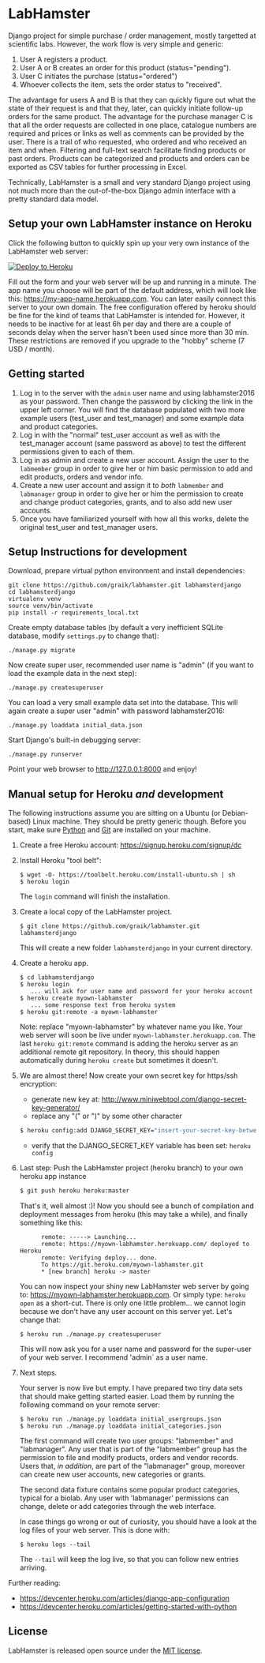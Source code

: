 # LabHamster 

Django project for simple purchase / order management, mostly targetted at
scientific labs. However, the work flow is very simple and generic:

   1. User A registers a product.
   2. User A or B creates an order for this product (status="pending").
   3. User C initiates the purchase (status="ordered")
   4. Whoever collects the item, sets the order status to "received".

The advantage for users A and B is that they can quickly figure out what the
state of their request is and that they, later, can quickly initiate
follow-up orders for the same product. The advantage for the purchase manager
C is that all the order requests are collected in one place, catalogue
numbers are required and prices or links as well as comments can be provided
by the user. There is a trail of who requested, who ordered and who received
an item and when. Filtering and full-text search facilitate finding products
or past orders. Products can be categorized and products and orders can be
exported as CSV tables for further processing in Excel.

Technically, LabHamster is a small and very standard Django project using not
much more than the out-of-the-box Django admin interface with a pretty
standard data model. 

## Setup your own LabHamster instance on Heroku

Click the following button to quickly spin up your very own instance of the LabHamster web server:

[![Deploy to Heroku](https://www.herokucdn.com/deploy/button.svg)](https://heroku.com/deploy)

Fill out the form and your web server will be up and running in a minute. The app name you choose will be part of the default address, which will look like this: https://my-app-name.herokuapp.com. You can later easily connect this server to your own domain. The free configuration offered by heroku should be fine for the kind of teams that LabHamster is intended for. However, it needs to be inactive for at least 6h per day and there are a couple of seconds delay when the server hasn't been used since more than 30 min. These restrictions are removed if you upgrade to the "hobby" scheme (7 USD / month).

## Getting started

1. Log in to the server with the `admin` user name and using labhamster2016 as your password. Then change the password by clicking the link in the upper left corner. You will find the database populated with two more example users (test_user and test_manager) and some example data and product categories. 
2. Log in with the "normal" test_user account as well as with the test_manager account (same password as above) to test the different permissions given to each of them.
3. Log in as admin and create a new user account. Assign the user to the  `labmember` group in order to give her or him basic permission to add and edit products, orders and vendor info.
4. Create a new user account and assign it to *both* `labmember` and `labmanager` group in order to give her or him the permission to create and change product categories, grants, and to also add new user accounts.
5. Once you have familiarized yourself with how all this works, delete the original test_user and test_manager users.

## Setup Instructions for development

Download, prepare virtual python environment and install dependencies:
```shell
git clone https://github.com/graik/labhamster.git labhamsterdjango
cd labhamsterdjango
virtualenv venv
source venv/bin/activate
pip install -r requirements_local.txt
```
    
Create empty database tables (by default a very inefficient SQLite database,
modify `settings.py` to change that):
```
./manage.py migrate
```

Now create super user, recommended user name is "admin" (if you want to load
the example data in the next step): 
```
./manage.py createsuperuser
```

You can load a very small example data set into the database. This will
again create a super user "admin" with password labhamster2016:
```
./manage.py loaddata initial_data.json
```

Start Django's built-in debugging server:
```
./manage.py runserver
```

Point your web browser to http://127.0.0.1:8000 and enjoy!

## Manual setup for Heroku *and* development

The following instructions assume you are sitting on a Ubuntu (or Debian-based) Linux machine. They should be pretty generic though. Before you start, make sure [Python](http://python.org) and [Git](http://git.org) are installed on your machine.

1. Create a free Heroku account: https://signup.heroku.com/signup/dc
2. Install Heroku "tool belt":

   ```shell
   $ wget -O- https://toolbelt.heroku.com/install-ubuntu.sh | sh
   $ heroku login
   ```
   The `login` command will finish the installation.
   
3. Create a local copy of the LabHamster project.
   
   ```shell
   $ git clone https://github.com/graik/labhamster.git labhamsterdjango
   ```
   This will create a new folder `labhamsterdjango` in your current directory.
   
4. Create a heroku app.
   
   ```
   $ cd labhamsterdjango
   $ heroku login
      ... will ask for user name and password for your heroku account
   $ heroku create myown-labhamster
      ... some response text from heroku system
   $ heroku git:remote -a myown-labhamster
   ```
   Note: replace "myown-labhamster" by whatever name you like. Your web server will soon be live under `myown-labhamster.herokuapp.com`. The last `heroku git:remote` command is adding the heroku server 
   as an additional remote git repository. In theory, this should happen automatically during `heroku create`
   but sometimes it doesn't.

5. We are almost there! Now create your own secret key for https/ssh encryption:
   
   - generate new key at: http://www.miniwebtool.com/django-secret-key-generator/
   - replace any "(" or ")" by some other character
   ```sh
   $ heroku config:add DJANGO_SECRET_KEY="insert-your-secret-key-between-quotation-marks"
   ```
   - verify that the DJANGO_SECRET_KEY variable has been set: ```heroku config```

6. Last step: Push the LabHamster project (heroku branch) to your own heroku app instance
   
   ```sh
   $ git push heroku heroku:master
   ```
   That's it, well almost :)! Now you should see a bunch of compilation and deployment messages from heroku 
   (this may take a while), and finally something like this:
   ```
         remote: -----> Launching...
         remote: https://myown-labhamster.herokuapp.com/ deployed to Heroku
         remote: Verifying deploy... done.
         To https://git.heroku.com/myown-labhamster.git
         * [new branch] heroku -> master
   ```
   You can now inspect your shiny new LabHamster web server by going to: https://myown-labhamster.herokuapp.com.
   Or simply type: `heroku open` as a short-cut.
   There is only one little problem... we cannot login because we don't have any user account on 
   this server yet. Let's change that:
   ```
   $ heroku run ./manage.py createsuperuser
   ```
   This will now ask you for a user name and password for the super-user of your web server. 
   I recommend 'admin` as a user name.

7. Next steps.
   
   Your server is now live but empty. I have prepared two tiny data sets that should 
   make getting started easier. Load them by running the following command on your remote server:
   ```
   $ heroku run ./manage.py loaddata initial_usergroups.json
   $ heroku run ./manage.py loaddata initial_categories.json
   ```
   The first command will create two user groups: "labmember" and "labmanager". Any user that is part
   of the "labmember" group has the permission to file and modify products, orders and vendor records.
   Users that, *in addition*, are part of the "labmanager" group, moreover can create new user accounts,
   new categories or grants.
   
   The second data fixture contains some popular product categories, typical for a biolab. Any user
   with 'labmanager' permissions can change, delete or add categories through the web interface.
   
   In case things go wrong or out of curiosity, you should have a look at the log files of your web server.
   This is done with:
   
   ```
   $ heroku logs --tail
   ```
   The `--tail` will keep the log live, so that you can follow new entries arriving.

Further reading:
* https://devcenter.heroku.com/articles/django-app-configuration
* https://devcenter.heroku.com/articles/getting-started-with-python

## License

LabHamster is released open source under the [MIT license](./LICENSE).
